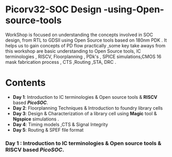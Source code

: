 # Picorv32-SOC Design -using-Open-source-tools

WorkShop is focused on understanding the concepts involved in SOC design, 
from RTL to GDSII using Open Source tools based on 180nm PDK .
It helps us to gain concepts of PD flow practically ,some key take aways 
from this workshop are basic understanding to Open Source tools, IC terminologies ,
RISCV, Floorplanning , PDk's , SPICE simulations,CMOS 16 mask fabrication process ,
CTS ,Routing ,STA, DRC .

# Contents
- **Day 1**: Introduction to IC terminologies & Open source tools & **RISCV** based ***PicoSOC***. 
- **Day 2**: Floorplanning Techniques & Introduction to foundry library cells
- **Day 3**: Design & Characterization of a library cell using **Magic** tool & **Ngspice** simulations .
- **Day 4**: Timing models ,CTS & Signal Integrity 
- **Day 5**: Routing & SPEF file format 

### Day 1 : Introduction to IC terminologies & Open source tools & **RISCV** based ***PicoSOC***.


